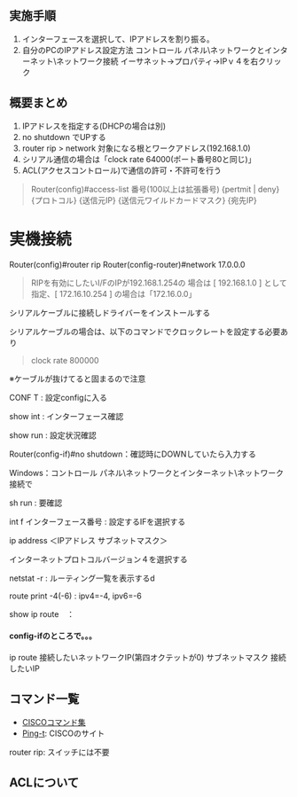 ## 実施手順
1. インターフェースを選択して、IPアドレスを割り振る。
2. 自分のPCのIPアドレス設定方法
コントロール パネル\\ネットワークとインターネット\\ネットワーク接続
イーサネット→プロパティ→IPｖ４を右クリック

## 概要まとめ
1. IPアドレスを指定する(DHCPの場合は別)
2. no shutdown でUPする
3. router rip > network 対象になる根とワークアドレス(192.168.1.0)
4. シリアル通信の場合は「clock rate 64000(ポート番号80と同じ)」
5. ACL(アクセスコントロール)で通信の許可・不許可を行う
> Router(config)#access-list 番号(100以上は拡張番号) {pertmit | deny} {プロトコル} {送信元IP} {送信元ワイルドカードマスク} {宛先IP}

# 実機接続
Router(config)#router rip
Router(config-router)#network 17.0.0.0
> RIPを有効にしたいI/FのIPが192.168.1.254の
場合は [ 192.168.1.0 ] として指定、[ 172.16.10.254 ] の場合は「172.16.0.0」

シリアルケーブルに接続しドライバーをインストールする

シリアルケーブルの場合は、以下のコマンドでクロックレートを設定する必要あり
> clock rate 800000

※ケーブルが抜けてると固まるので注意

CONF T : 設定configに入る

show int : インターフェース確認

show run : 設定状況確認

Router(config-if)#no shutdown：確認時にDOWNしていたら入力する

Windows：コントロール パネル\\ネットワークとインターネット\\ネットワーク接続で

sh run : 要確認

int f インターフェース番号 : 設定するIFを選択する

ip address ＜IPアドレス サブネットマスク＞

インターネットプロトコルバージョン４を選択する

netstat -r :  ルーティング一覧を表示するd

route print -4(-6) : ipv4=-4, ipv6=-6

show ip route　：

#### config-ifのところで。。。
ip route 接続したいネットワークIP(第四オクテットが0) サブネットマスク 接続したいIP

## コマンド一覧
* [CISCOコマンド集](https://ping-t.com/modules/cisco/?Cisco%A5%B3%A5%DE%A5%F3%A5%C9%BD%B8)
* [Ping-t](https://ping-t.com/): CISCOのサイト


router rip: スイッチには不要

## ACLについて

